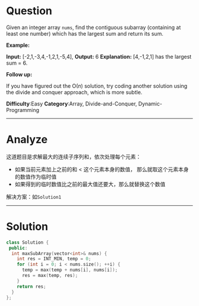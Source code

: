 
# Question

Given an integer array  `nums`, find the contiguous subarray (containing at least one number) which has the largest sum and return its sum.

**Example:**

**Input:** [-2,1,-3,4,-1,2,1,-5,4],
**Output:** 6
**Explanation:** [4,-1,2,1] has the largest sum = 6.

**Follow up:**

If you have figured out the O(_n_) solution, try coding another solution using the divide and conquer approach, which is more subtle.

**Difficulty**:Easy
**Category**:Array, Divide-and-Conquer, Dynamic-Programming


------------

# Analyze

这道题目是求解最大的连续子序列和，依次处理每个元素：

- 如果当前元素加上之前的和 < 这个元素本身的数值， 那么就取这个元素本身的数值作为临时值
- 如果得到的临时数值比之前的最大值还要大，那么就替换这个数值

解决方案：如`Solution1`

------------

# Solution

```cpp
class Solution {
 public:
  int maxSubArray(vector<int>& nums) {
    int res = INT_MIN, temp = 0;
    for (int i = 0; i < nums.size(); ++i) {
      temp = max(temp + nums[i], nums[i]);
      res = max(temp, res);
    }
    return res;
  }
};
```